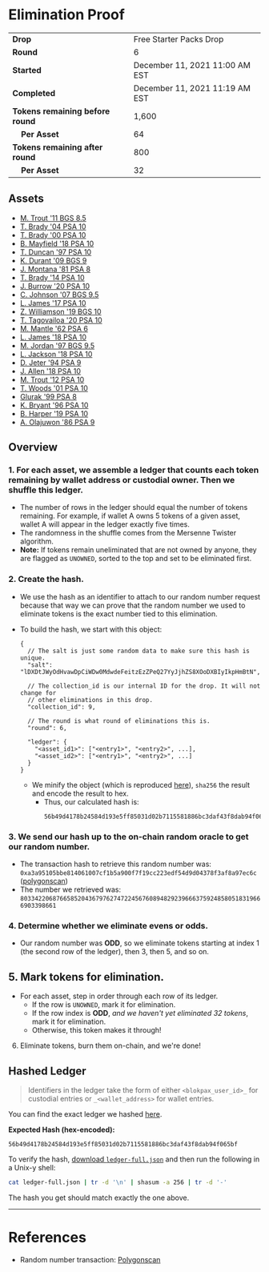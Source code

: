 # Elimination Proof

|||
|---|---|
| **Drop** | Free Starter Packs Drop |
| **Round** | 6 |
| **Started** | December 11, 2021 11:00 AM EST |
| **Completed** | December 11, 2021 11:19 AM EST |
| **Tokens remaining before round** | 1,600 |
| **&nbsp;&nbsp;&nbsp;&nbsp;Per Asset** | 64 |
| **Tokens remaining after round** | 800 |
| **&nbsp;&nbsp;&nbsp;&nbsp;Per Asset** | 32 |

## Assets

- [M. Trout &#039;11 BGS 8.5](asset-368.md)
- [T. Brady &#039;04 PSA 10](asset-369.md)
- [T. Brady &#039;00 PSA 10](asset-370.md)
- [B. Mayfield &#039;18 PSA 10](asset-371.md)
- [T. Duncan &#039;97 PSA 10](asset-372.md)
- [K. Durant &#039;09 BGS 9](asset-373.md)
- [J. Montana &#039;81 PSA 8](asset-374.md)
- [T. Brady &#039;14 PSA 10](asset-375.md)
- [J. Burrow &#039;20 PSA 10](asset-376.md)
- [C. Johnson &#039;07 BGS 9.5](asset-377.md)
- [L. James &#039;17 PSA 10](asset-378.md)
- [Z. Williamson &#039;19 BGS 10](asset-379.md)
- [T. Tagovailoa &#039;20 PSA 10](asset-380.md)
- [M. Mantle &#039;62 PSA 6](asset-381.md)
- [L. James &#039;18 PSA 10](asset-382.md)
- [M. Jordan &#039;97 BGS 9.5](asset-383.md)
- [L. Jackson &#039;18 PSA 10](asset-384.md)
- [D. Jeter &#039;94 PSA 9](asset-385.md)
- [J. Allen &#039;18 PSA 10](asset-386.md)
- [M. Trout &#039;12 PSA 10](asset-387.md)
- [T. Woods &#039;01 PSA 10](asset-388.md)
- [Glurak &#039;99 PSA 8](asset-389.md)
- [K. Bryant &#039;96 PSA 10](asset-390.md)
- [B. Harper &#039;19 PSA 10](asset-391.md)
- [A. Olajuwon &#039;86 PSA 9](asset-392.md)

## Overview

### 1. For each asset, we assemble a ledger that counts each token remaining by wallet address or custodial owner. Then we shuffle this ledger.
- The number of rows in the ledger should equal the number of tokens remaining. For example, if wallet A owns 5 tokens of a given asset, wallet A will appear in the ledger exactly five times.
- The randomness in the shuffle comes from the Mersenne Twister algorithm.
- **Note:** If tokens remain uneliminated that are not owned by anyone, they are flagged as `UNOWNED`, sorted to the top and set to be eliminated first.

### 2. Create the hash.
- We use the hash as an identifier to attach to our random number request because that way we can prove that the random number we used to eliminate tokens is the exact number tied to this elimination.
- To build the hash, we start with this object:
  ```jsonc
  {
    // The salt is just some random data to make sure this hash is unique.
    "salt": "lDXDtJWyOdHvawDpCiWDw0MdwdeFeitzEzZPeQ27YyJjhZS8XOoDXBIyIkpHmBtN",

    // The collection_id is our internal ID for the drop. It will not change for
    // other eliminations in this drop.
    "collection_id": 9,

    // The round is what round of eliminations this is.
    "round": 6,

    "ledger": {
      "<asset_id1>": ["<entry1>", "<entry2>", ...],
      "<asset_id2>": ["<entry1>", "<entry2>", ...]
    }
  }
  ```

  - We minify the object (which is reproduced [here][ledger_full]), `sha256` the result and encode the result to hex.
    - Thus, our calculated hash is:
      ```plain
      56b49d4178b24584d193e5ff85031d02b7115581886bc3daf43f8dab94f065bf
      ```

### 3. We send our hash up to the on-chain random oracle to get our random number.
  - The transaction hash to retrieve this random number was: `0xa3a95105bbe814061007cf1b5a900f7f19cc223edf54d9d04378f3af8a97ec6c` ([polygonscan][random_txn])
  - The number we retrieved was: `80334220687665852043679762747224567608948292396663759248580518319666903398661`

### 4. Determine whether we eliminate evens or odds.
  
  - Our random number was **ODD**, so we eliminate tokens starting at index 1 (the second row of the ledger), then 3, then 5, and so on.
  
## 5. Mark tokens for elimination.
  - For each asset, step in order through each row of its ledger.
    - If the row is `UNOWNED`, mark it for elimination.
    - If the row index is **ODD**, _and we haven't yet eliminated 32 tokens_, mark it for elimination.
    - Otherwise, this token makes it through!

6. Eliminate tokens, burn them on-chain, and we're done!

## Hashed Ledger

> Identifiers in the ledger take the form of either `<blokpax_user_id>_` for custodial entries or `_<wallet_address>` for wallet entries.

You can find the exact ledger we hashed [here][ledger_full].

**Expected Hash (hex-encoded):**
```
56b49d4178b24584d193e5ff85031d02b7115581886bc3daf43f8dab94f065bf
```

To verify the hash, [download `ledger-full.json`][ledger_full] and then run the following in a Unix-y shell:

```bash
cat ledger-full.json | tr -d '\n' | shasum -a 256 | tr -d '-'
```

The hash you get should match exactly the one above.

---

# References

- Random number transaction: [Polygonscan][random_txn]

[random_txn]: https://polygonscan.com/tx/0xa3a95105bbe814061007cf1b5a900f7f19cc223edf54d9d04378f3af8a97ec6c
[ledger_full]: ledger-full.json
